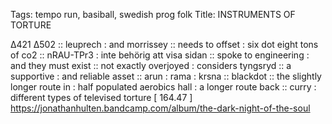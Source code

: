 Tags: tempo run, basiball, swedish prog folk
Title: INSTRUMENTS OF TORTURE
  
∆421 ∆502 :: leuprech : and morrissey :: needs to offset : six dot eight tons of co2 :: nRAU-TPr3 : inte behörig att visa sidan :: spoke to engineering : and they must exist :: not exactly overjoyed : considers tyngsryd :: a supportive : and reliable asset :: arun : rama : krsna :: blackdot :: the slightly longer route in : half populated aerobics hall : a longer route back ::  curry : different types of televised torture
[ 164.47 ]
<https://jonathanhulten.bandcamp.com/album/the-dark-night-of-the-soul>
